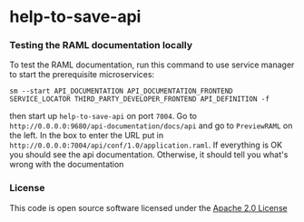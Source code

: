 # help-to-save-api

### Testing the RAML documentation locally
To test the RAML documentation, run this command to use service manager to start the prerequisite microservices:
```
sm --start API_DOCUMENTATION API_DOCUMENTATION_FRONTEND SERVICE_LOCATOR THIRD_PARTY_DEVELOPER_FRONTEND API_DEFINITION -f
```

then start up `help-to-save-api` on port `7004`. Go to `http://0.0.0.0:9680/api-documentation/docs/api`
and go to `PreviewRAML` on the left. In the box to enter the URL put in `http://0.0.0.0:7004/api/conf/1.0/application.raml`.
If everything is OK you should see the api documentation. Otherwise, it should tell you what's wrong with the documentation


### License

This code is open source software licensed under the [Apache 2.0 License]("http://www.apache.org/licenses/LICENSE-2.0.html")
